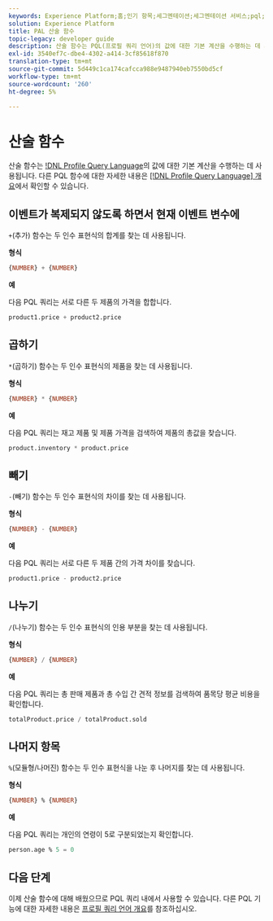 ```yaml
---
keywords: Experience Platform;홈;인기 항목;세그멘테이션;세그멘테이션 서비스;pql;PQL;프로필 쿼리 언어;산술 함수;산술
solution: Experience Platform
title: PAL 산술 함수
topic-legacy: developer guide
description: 산술 함수는 PQL(프로필 쿼리 언어)의 값에 대한 기본 계산을 수행하는 데 사용됩니다.
exl-id: 3540ef7c-dbe4-4302-a414-3cf85618f870
translation-type: tm+mt
source-git-commit: 5d449c1ca174cafcca988e9487940eb7550bd5cf
workflow-type: tm+mt
source-wordcount: '260'
ht-degree: 5%

---
```


# 산술 함수

산술 함수는 [!DNL Profile Query Language](PQL)의 값에 대한 기본 계산을 수행하는 데 사용됩니다. 다른 PQL 함수에 대한 자세한 내용은 [[!DNL Profile Query Language] 개요](./overview.md)에서 확인할 수 있습니다.

## 이벤트가 복제되지 않도록 하면서 현재 이벤트 변수에

`+`(추가) 함수는 두 인수 표현식의 합계를 찾는 데 사용됩니다.

**형식**

```sql
{NUMBER} + {NUMBER}
```

**예**

다음 PQL 쿼리는 서로 다른 두 제품의 가격을 합합니다.

```sql
product1.price + product2.price
```

## 곱하기

`*`(곱하기) 함수는 두 인수 표현식의 제품을 찾는 데 사용됩니다.

**형식**

```sql
{NUMBER} * {NUMBER}
```

**예**

다음 PQL 쿼리는 재고 제품 및 제품 가격을 검색하여 제품의 총값을 찾습니다.

```sql
product.inventory * product.price
```

## 빼기

`-`(빼기) 함수는 두 인수 표현식의 차이를 찾는 데 사용됩니다.

**형식**

```sql
{NUMBER} - {NUMBER}
```

**예**

다음 PQL 쿼리는 서로 다른 두 제품 간의 가격 차이를 찾습니다.

```sql
product1.price - product2.price
```

## 나누기

`/`(나누기) 함수는 두 인수 표현식의 인용 부분을 찾는 데 사용됩니다.

**형식**

```sql
{NUMBER} / {NUMBER}
```

**예**

다음 PQL 쿼리는 총 판매 제품과 총 수입 간 견적 정보를 검색하여 품목당 평균 비용을 확인합니다.

```sql
totalProduct.price / totalProduct.sold
```

## 나머지 항목

`%`(모듈형/나머진) 함수는 두 인수 표현식을 나눈 후 나머지를 찾는 데 사용됩니다.

**형식**

```sql
{NUMBER} % {NUMBER}
```

**예**

다음 PQL 쿼리는 개인의 연령이 5로 구분되었는지 확인합니다.

```sql
person.age % 5 = 0
```

## 다음 단계

이제 산술 함수에 대해 배웠으므로 PQL 쿼리 내에서 사용할 수 있습니다. 다른 PQL 기능에 대한 자세한 내용은 [프로필 쿼리 언어 개요](./overview.md)를 참조하십시오.
